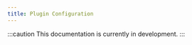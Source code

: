 ```yaml
---
title: Plugin Configuration
---
```


:::caution
This documentation is currently in development.
:::
